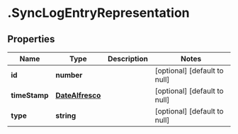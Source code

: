 # .SyncLogEntryRepresentation

## Properties
Name | Type | Description | Notes
------------ | ------------- | ------------- | -------------
**id** | **number** |  | [optional] [default to null]
**timeStamp** | [**DateAlfresco**](DateAlfresco.md) |  | [optional] [default to null]
**type** | **string** |  | [optional] [default to null]


